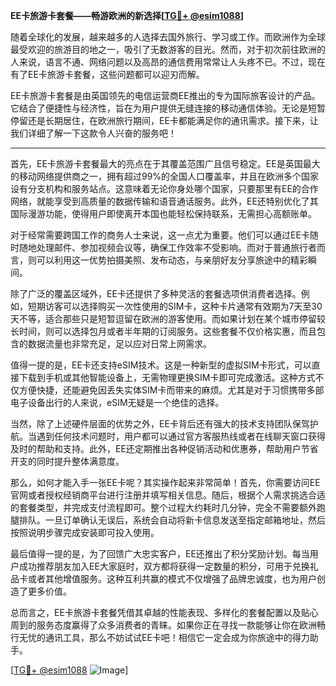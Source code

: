 **EE卡旅游卡套餐——畅游欧洲的新选择[[TG💪+ @esim1088](https://t.me/s/esim1088)]**

随着全球化的发展，越来越多的人选择去国外旅行、学习或工作。而欧洲作为全球最受欢迎的旅游目的地之一，吸引了无数游客的目光。然而，对于初次前往欧洲的人来说，语言不通、网络问题以及高昂的通信费用常常让人头疼不已。不过，现在有了EE卡旅游卡套餐，这些问题都可以迎刃而解。

EE卡旅游卡套餐是由英国领先的电信运营商EE推出的专为国际旅客设计的产品。它结合了便捷性与经济性，旨在为用户提供无缝连接的移动通信体验。无论是短暂停留还是长期居住，在欧洲旅行期间，EE卡都能满足你的通讯需求。接下来，让我们详细了解一下这款令人兴奋的服务吧！

---

首先，EE卡旅游卡套餐最大的亮点在于其覆盖范围广且信号稳定。EE是英国最大的移动网络提供商之一，拥有超过99%的全国人口覆盖率，并且在欧洲多个国家设有分支机构和服务站点。这意味着无论你身处哪个国家，只要那里有EE的合作网络，就能享受到高质量的数据传输和语音通话服务。此外，EE还特别优化了其国际漫游功能，使得用户即使离开本国也能轻松保持联系，无需担心高额账单。

对于经常需要跨国工作的商务人士来说，这一点尤为重要。他们可以通过EE卡随时随地处理邮件、参加视频会议等，确保工作效率不受影响。而对于普通旅行者而言，则可以利用这一优势拍摄美照、发布动态，与亲朋好友分享旅途中的精彩瞬间。

除了广泛的覆盖区域外，EE卡还提供了多种灵活的套餐选项供消费者选择。例如，短期访客可以选择购买一次性使用的SIM卡，这种卡片通常有效期为7天至30天不等，适合那些只是短暂逗留在欧洲的游客使用。而如果计划在某个城市停留较长时间，则可以选择包月或者半年期的订阅服务。这些套餐不仅价格实惠，而且包含的数据流量也非常充足，足以应对日常上网需求。

值得一提的是，EE卡还支持eSIM技术。这是一种新型的虚拟SIM卡形式，可以直接下载到手机或其他智能设备上，无需物理更换SIM卡即可完成激活。这种方式不仅方便快捷，还能避免因丢失实体SIM卡而带来的麻烦。尤其是对于习惯携带多部电子设备出行的人来说，eSIM无疑是一个绝佳的选择。

当然，除了上述硬件层面的优势之外，EE卡背后还有强大的技术支持团队保驾护航。当遇到任何技术问题时，用户都可以通过官方客服热线或者在线聊天窗口获得及时的帮助和支持。此外，EE还定期推出各种促销活动和优惠券，帮助用户节省开支的同时提升整体满意度。

那么，如何才能入手一张EE卡呢？其实操作起来非常简单！首先，你需要访问EE官网或者授权经销商平台进行注册并填写相关信息。随后，根据个人需求挑选合适的套餐类型，并完成支付流程即可。整个过程大约耗时几分钟，完全不需要额外跑腿排队。一旦订单确认无误后，系统会自动将新卡信息发送至指定邮箱地址，然后按照说明步骤完成安装即可投入使用。

最后值得一提的是，为了回馈广大忠实客户，EE还推出了积分奖励计划。每当用户成功推荐朋友加入EE大家庭时，双方都将获得一定数量的积分，可用于兑换礼品卡或者其他增值服务。这种互利共赢的模式不仅增强了品牌忠诚度，也为用户创造了更多价值。

总而言之，EE卡旅游卡套餐凭借其卓越的性能表现、多样化的套餐配置以及贴心周到的服务态度赢得了众多消费者的青睐。如果你正在寻找一款能够让你在欧洲畅行无忧的通讯工具，那么不妨试试EE卡吧！相信它一定会成为你旅途中的得力助手。

[[TG💪+ @esim1088](https://t.me/s/esim1088) ![Image](https://i.postimg.cc/4NQfJmqS/Snipaste-2025-05-13-00-14-12.png)]